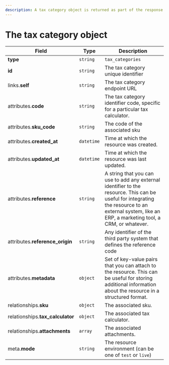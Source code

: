 ```yaml
---
description: A tax category object is returned as part of the response body of each successful list, retrieve, create or update API call.
---
```


# The tax category object

| Field          | Type     | Description                                  |
| -------------- | -------- | -------------------------------------------- |
| **type**       | `string` | `tax_categories`                        |
| **id**         | `string` | The tax category unique identifier  |
| links.**self** | `string` | The tax category endpoint URL       |
| attributes.**code** | `string` | The tax category identifier code, specific for a particular tax calculator. |
| attributes.**sku_code** | `string` | The code of the associated sku |
| attributes.**created_at** | `datetime` | Time at which the resource was created. |
| attributes.**updated_at** | `datetime` | Time at which the resource was last updated. |
| attributes.**reference** | `string` | A string that you can use to add any external identifier to the resource. This can be useful for integrating the resource to an external system, like an ERP, a marketing tool, a CRM, or whatever. |
| attributes.**reference_origin** | `string` | Any identifier of the third party system that defines the reference code |
| attributes.**metadata** | `object` | Set of key-value pairs that you can attach to the resource. This can be useful for storing additional information about the resource in a structured format. |
| relationships.**sku** | `object` | The associated sku. |
| relationships.**tax_calculator** | `object` | The associated tax calculator. |
| relationships.**attachments** | `array` | The associated attachments. |
| meta.**mode** | `string` | The resource environment \(can be one of `test` or `live`\) |

